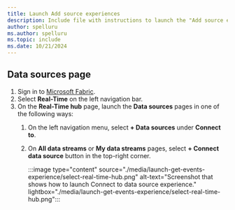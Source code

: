```yaml
---
title: Launch Add source experiences
description: Include file with instructions to launch the "Add source experience" in Fabric Real-Time hub.
author: spelluru
ms.author: spelluru
ms.topic: include
ms.date: 10/21/2024
---
```


## Data sources page

1. Sign in to [Microsoft Fabric](https://fabric.microsoft.com/).
1. Select **Real-Time** on the left navigation bar.
1. On the **Real-Time hub** page, launch the **Data sources** pages in one of the following ways:
    1. On the left navigation menu, select **+ Data sources** under **Connect to**. 
    1. On **All data streams** or **My data streams** pages,  select **+ Connect data source** button in the top-right corner.    
    
        :::image type="content" source="./media/launch-get-events-experience/select-real-time-hub.png" alt-text="Screenshot that shows how to launch Connect to data source experience." lightbox="./media/launch-get-events-experience/select-real-time-hub.png":::

